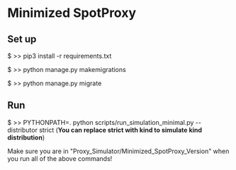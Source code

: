 # Minimized SpotProxy

## Set up

$ >> pip3 install -r requirements.txt

$ >> python manage.py makemigrations

$ >> python manage.py migrate
 
## Run

$ >> PYTHONPATH=. python scripts/run_simulation_minimal.py --distributor strict (**You can replace strict with kind to simulate kind distribution**)

Make sure you are in "Proxy_Simulator/Minimized_SpotProxy_Version" when you run all of the above commands!

